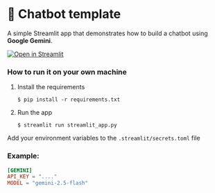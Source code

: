 # 💬 Chatbot template


A simple Streamlit app that demonstrates how to build a chatbot using **Google Gemini**.

[![Open in Streamlit](https://static.streamlit.io/badges/streamlit_badge_black_white.svg)](https://chatbot-template.streamlit.app/)

### How to run it on your own machine

1. Install the requirements

   ```
   $ pip install -r requirements.txt
   ```

2. Run the app

   ```
   $ streamlit run streamlit_app.py
   ```

Add your environment variables to the `.streamlit/secrets.toml` file
### Example:
```toml
[GEMINI]
API_KEY = "...."
MODEL = "gemini-2.5-flash"
```